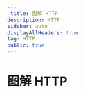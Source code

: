 ```yaml
---
_title: 图解 HTTP
description: HTTP
sidebar: auto
displayAllHeaders: true
tag: HTTP
public: true
---
```


# 图解 HTTP